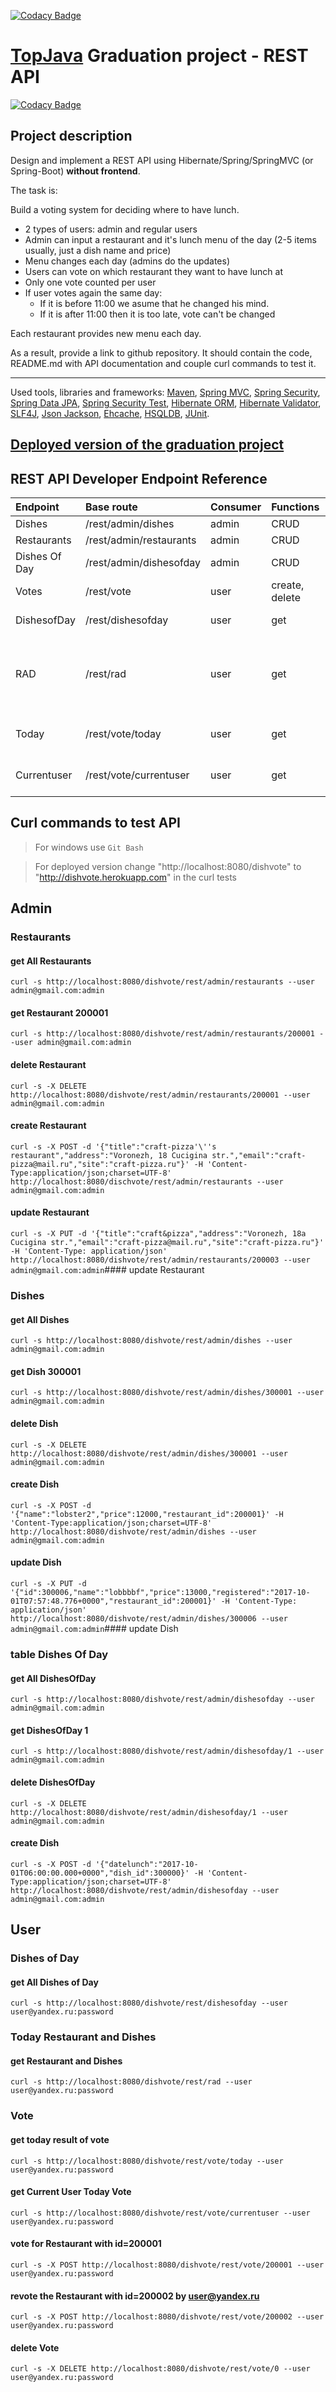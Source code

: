 

[![Codacy Badge](https://api.codacy.com/project/badge/Grade/631adf1428ef4ee285d77ae53b45880f)](https://www.codacy.com/app/golubevd/baseproject_dishvote?utm_source=github.com&amp;utm_medium=referral&amp;utm_content=golubevd/baseproject_dishvote&amp;utm_campaign=Badge_Grade)


<a href="http://javaops.ru/reg/topjava?ch=javawebinar">TopJava</a> Graduation project - REST API
===============================

[![Codacy Badge](https://api.codacy.com/project/badge/Grade/410e90c99ba740459a333fd3a4f84afa)](https://app.codacy.com/app/golubevd/baseproject_dishvote?utm_source=github.com&utm_medium=referral&utm_content=golubevd/baseproject_dishvote&utm_campaign=badger)

## Project description

Design and implement a REST API using Hibernate/Spring/SpringMVC (or Spring-Boot) **without frontend**.

The task is:

Build a voting system for deciding where to have lunch.

 * 2 types of users: admin and regular users
 * Admin can input a restaurant and it's lunch menu of the day (2-5 items usually, just a dish name and price)
 * Menu changes each day (admins do the updates)
 * Users can vote on which restaurant they want to have lunch at
 * Only one vote counted per user
 * If user votes again the same day:
    - If it is before 11:00 we asume that he changed his mind.
    - If it is after 11:00 then it is too late, vote can't be changed

Each restaurant provides new menu each day.

As a result, provide a link to github repository. It should contain the code, README.md with API documentation and couple curl commands to test it.

-----------------------------

Used tools, libraries and frameworks:
 <a href="http://maven.apache.org/">Maven</a>,
 <a href="http://docs.spring.io/spring/docs/current/spring-framework-reference/html/mvc.html">Spring MVC</a>,
 <a href="http://projects.spring.io/spring-security/">Spring Security</a>,
 <a href="http://projects.spring.io/spring-data-jpa/">Spring Data JPA</a>,
 <a href="http://spring.io/blog/2014/05/07/preview-spring-security-test-method-security">Spring Security Test</a>,
 <a href="http://hibernate.org/orm/">Hibernate ORM</a>,
 <a href="http://hibernate.org/validator/">Hibernate Validator</a>,
 <a href="http://www.slf4j.org/">SLF4J</a>,
 <a href="https://github.com/FasterXML/jackson">Json Jackson</a>,
 <a href="http://ehcache.org">Ehcache</a>,
 <a href="http://hsqldb.org//">HSQLDB</a>,
 <a href="http://junit.org/">JUnit</a>.

## <a href="http://dishvote.herokuapp.com"> Deployed version of the graduation project </a>

## REST API Developer Endpoint Reference
| Endpoint      |     Base route          | Consumer | Functions      | Description       |
|:--------------|:----------------------- |:-------- |:-------------- |:------------------|
| Dishes        | /rest/admin/dishes      | admin    | CRUD           |                   |
| Restaurants   | /rest/admin/restaurants | admin    | CRUD           |                   |     
| Dishes Of Day | /rest/admin/dishesofday | admin    | CRUD           |                   |
| Votes         | /rest/vote              | user     | create, delete |                   |
| DishesofDay   | /rest/dishesofday       | user     | get            | get dishes of day |
| RAD           | /rest/rad               | user     | get            | get full description of restaurants and today dishes              |
| Today         | /rest/vote/today        | user     | get            | get result of the today vote              |
| Currentuser   | /rest/vote/currentuser  | user     | get            | get vote of current user              |

## Curl commands to test API
> For windows use `Git Bash`

> For deployed version change "http://localhost:8080/dishvote" to "http://dishvote.herokuapp.com" in the curl tests

Admin
-----------
### Restaurants
#### get All Restaurants
`curl -s http://localhost:8080/dishvote/rest/admin/restaurants --user admin@gmail.com:admin`

#### get Restaurant 200001
`curl -s http://localhost:8080/dishvote/rest/admin/restaurants/200001 --user admin@gmail.com:admin`

#### delete Restaurant
`curl -s -X DELETE http://localhost:8080/dishvote/rest/admin/restaurants/200001 --user admin@gmail.com:admin`

#### create Restaurant
`curl -s -X POST -d '{"title":"craft-pizza'\''s restaurant","address":"Voronezh, 18 Cucigina str.","email":"craft-pizza@mail.ru","site":"craft-pizza.ru"}' -H 'Content-Type:application/json;charset=UTF-8' http://localhost:8080/dischvote/rest/admin/restaurants --user admin@gmail.com:admin`

#### update Restaurant
`curl -s -X PUT -d '{"title":"craft&pizza","address":"Voronezh, 18a Cucigina str.","email":"craft-pizza@mail.ru","site":"craft-pizza.ru"}' -H 'Content-Type: application/json' http://localhost:8080/dishvote/rest/admin/restaurants/200003 --user admin@gmail.com:admin`#### update Restaurant




### Dishes

#### get All Dishes
`curl -s http://localhost:8080/dishvote/rest/admin/dishes --user admin@gmail.com:admin`

#### get Dish 300001
`curl -s http://localhost:8080/dishvote/rest/admin/dishes/300001 --user admin@gmail.com:admin`

#### delete Dish
`curl -s -X DELETE http://localhost:8080/dishvote/rest/admin/dishes/300001 --user admin@gmail.com:admin`

#### create Dish
`curl -s -X POST -d '{"name":"lobster2","price":12000,"restaurant_id":200001}' -H 'Content-Type:application/json;charset=UTF-8' http://localhost:8080/dishvote/rest/admin/dishes --user admin@gmail.com:admin`

#### update Dish
`curl -s -X PUT -d '{"id":300006,"name":"lobbbbf","price":13000,"registered":"2017-10-01T07:57:48.776+0000","restaurant_id":200001}' -H 'Content-Type: application/json' http://localhost:8080/dishvote/rest/admin/dishes/300006 --user admin@gmail.com:admin`#### update Dish




### table Dishes Of Day

#### get All DishesOfDay
`curl -s http://localhost:8080/dishvote/rest/admin/dishesofday --user admin@gmail.com:admin`

#### get DishesOfDay 1
`curl -s http://localhost:8080/dishvote/rest/admin/dishesofday/1 --user admin@gmail.com:admin`

#### delete DishesOfDay
`curl -s -X DELETE http://localhost:8080/dishvote/rest/admin/dishesofday/1 --user admin@gmail.com:admin`

#### create Dish
`curl -s -X POST -d '{"datelunch":"2017-10-01T06:00:00.000+0000","dish_id":300000}' -H 'Content-Type:application/json;charset=UTF-8' http://localhost:8080/dishvote/rest/admin/dishesofday --user admin@gmail.com:admin`

User
-----------
### Dishes of Day
#### get All Dishes of Day
`curl -s http://localhost:8080/dishvote/rest/dishesofday --user user@yandex.ru:password`

### Today Restaurant and Dishes
#### get Restaurant and Dishes
`curl -s http://localhost:8080/dishvote/rest/rad --user user@yandex.ru:password`

### Vote
#### get today result of vote
`curl -s http://localhost:8080/dishvote/rest/vote/today --user user@yandex.ru:password`

#### get Current User Today Vote
`curl -s http://localhost:8080/dishvote/rest/vote/currentuser --user user@yandex.ru:password`

#### vote for Restaurant with id=200001
`curl -s -X POST http://localhost:8080/dishvote/rest/vote/200001 --user user@yandex.ru:password`

#### revote the Restaurant with id=200002 by user@yandex.ru
`curl -s -X POST http://localhost:8080/dishvote/rest/vote/200002 --user user@yandex.ru:password`

#### delete Vote
`curl -s -X DELETE http://localhost:8080/dishvote/rest/vote/0 --user user@yandex.ru:password`


